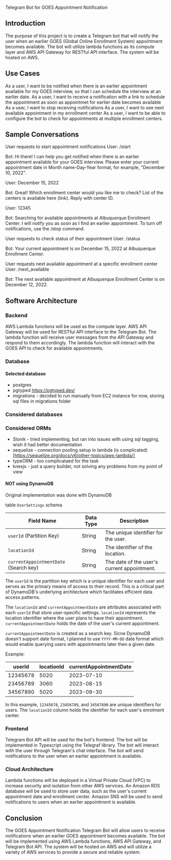 Telegram Bot for GOES Appointment Notification

## Introduction

The purpose of this project is to create a Telegram bot that will notify the user when an earlier GOES (Global Online Enrollment System) appointment becomes available. The bot will utilize lambda functions as its compute layer and AWS API Gateway for RESTful API interface. The system will be hosted on AWS.

## Use Cases

As a user, I want to be notified when there is an earlier appointment available for my GOES interview, so that I can schedule the interview at an earlier date.
As a user, I want to receive a notification with a link to schedule the appointment as soon as appointmet for earlier date becomes available
As a user, I want to stop receiving notifications
As a user, I want to see next available appointment in my enrollment center
As a user, I want to be able to configure the bot to check for appointments at multiple enrollment centers.

## Sample Conversations

User requests to start appointment notifications
User: /start

Bot: Hi there! I can help you get notified when there is an earlier appointment available for your GOES interview. Please enter your current appointment date in Month name-Day-Year format, for example, "December 10, 2022".

User: December 15, 2022

Bot: Great! Which enrollment center would you like me to check? List of the centers is available here (link). Reply with center ID.

User: 12345

Bot: Searching for available appointments at Albuquerque Enrollment Center. I will notify you as soon as I find an earlier appointment. To turn off notifications, use the /stop command.

User requests to check status of their appointment
User: /status

Bot: Your current appointment is on December 15, 2022 at Albuquerque Enrollment Center.

User requests next available appointment at a specific enrollment center
User: /next_available

Bot: The next available appointment at Albuquerque Enrollment Center is on December 12, 2022.

## Software Architecture

### Backend
AWS Lambda functions will be used as the compute layer.
AWS API Gateway will be used for RESTful API interface to the Telegram Bot.
The lambda function will receive user messages from the API Gateway and respond to them accordingly.
The lambda function will interact with the GOES API to check for available appointments.

### Database

#### Selected database
 * postgres
 * pgtyped https://pgtyped.dev/
 * migrations - decided to run manually from EC2 instance for now, storing sql files in migrations folder

### Considered databases

### Considered ORMs
* Slonik - tried implementing, but ran into issues with using sql tagging, wish it had better documentation
* sequelize - connection pooling setup in lambda (is complicated)[https://sequelize.org/docs/v6/other-topics/aws-lambda/]
* typeORM - too complicataed for the task
* knexjs - just a query builder, not solving any problems from my point of view

#### NOT using DynamoDB
Original implementation was done with DynamoDB 

table `UserSettings` schema

| Field Name                            | Data Type | Description                               |
| ------------------------------------- | --------- | ----------------------------------------- |
| `userId` (Partition Key)              | String    | The unique identifier for the user.       |
| `locationId`                          | String    | The identifier of the location.           |
| `currentAppointmentDate` (Search key) | String    | The date of the user's current appointment. |

The `userId` is the partition key which is a unique identifier for each user and serves as the primary means of access to their record. This is a critical part of DynamoDB's underlying architecture which facilitates efficient data access patterns. 

The `locationId` and `currentAppointmentDate` are attributes associated with each `userId` that store user-specific settings. `locationId` represents the location identifier where the user plans to have their appointment. `currentAppointmentDate` holds the date of the user's current appointment.

`currentAppointmentDate` is created as a search key. Sicne DynamoDB doesn't support date format, I planned to use
`YYYY-MM-DD` date format which would enable querying users with appointments later then a given date.

Example:

| userId    | locationId | currentAppointmentDate |
|-----------|------------|------------------------|
| 12345678  | 5020       | 2023-07-10             |
| 23456789  | 3060       | 2023-08-15             |
| 34567890  | 5020       | 2023-09-30             |

In this example, `12345678`, `23456789`, and `34567890` are unique identifiers for users. The `locationId` column holds the identifier for each user's enrolment center.

### Frontend
Telegram Bot API will be used for the bot's frontend.
The bot will be implemented in Typescript using the Telegraf library.
The bot will interact with the user through Telegram's chat interface.
The bot will send notifications to the user when an earlier appointment is available.
###  Cloud Architecture
Lambda functions will be deployed in a Virtual Private Cloud (VPC) to increase security and isolation from other AWS services.
An Amazon RDS database will be used to store user data, such as the user's current appointment date and enrollment center.
Amazon SNS will be used to send notifications to users when an earlier appointment is available.


## Conclusion

The GOES Appointment Notification Telegram Bot will allow users to receive notifications when an earlier GOES appointment becomes available. The bot will be implemented using AWS Lambda functions, AWS API Gateway, and Telegram Bot API. The system will be hosted on AWS and will utilize a variety of AWS services to provide a secure and reliable system.